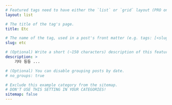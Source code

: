 ```yaml
---
# Featured tags need to have either the `list` or `grid` layout (PRO only).
layout: list

# The title of the tag's page.
title: Etc

# The name of the tag, used in a post's front matter (e.g. tags: [<slug>]).
slug: etc

# (Optional) Write a short (~150 characters) description of this featured tag.
description: >
    기타 등등 ...

# (Optional) You can disable grouping posts by date.
# no_groups: true

# Exclude this example category from the sitemap.
# DON'T USE THIS SETTING IN YOUR CATEGORIES!
sitemap: false
---
```

